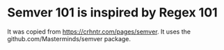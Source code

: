 # Semver 101 is inspired by Regex 101

It was copied from  https://crhntr.com/pages/semver.
It uses the github.com/Masterminds/semver package.